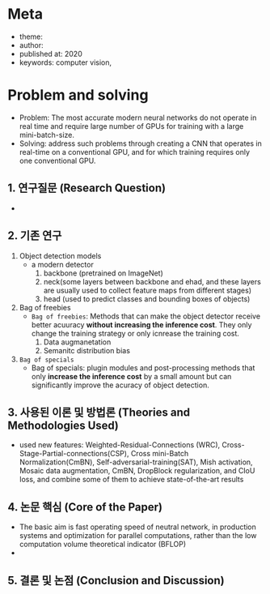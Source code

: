 # Meta
- theme: 
- author:
- published at: 2020
- keywords: computer vision,

# Problem and solving
- Problem: The most accurate modern neural networks do not operate in real time and require large number of GPUs for training with a large mini-batch-size.
- Solving: address such problems through creating a CNN that operates in real-time on a conventional GPU, and for which training requires only one conventional GPU.

## 1. 연구질문 (Research Question)
- 

## 2. 기존 연구
1. Object detection models
    - a modern detector
        1. backbone (pretrained on ImageNet)
        2. neck(some layers between backbone and ehad, and these layers are usually used to collect feature maps from different stages)
        3. head (used to predict classes and bounding boxes of objects)
2. Bag of freebies
    - `Bag of freebies`: Methods that can make the object detector receive better acuuracy **without increasing the inference cost**. They only change the training strategy or only icnrease the training cost.
        1. Data augmanetation
        2. Semanitc distribution bias
3. `Bag of specials`
    - Bag of specials: plugin modules and post-processing methods that only **increase the inference cost** by a small amount but can significantly improve the acuracy of object detection.

## 3. 사용된 이론 및 방법론 (Theories and Methodologies Used)
- used new features: Weighted-Residual-Connections (WRC), Cross-Stage-Partial-connections(CSP),  Cross mini-Batch Normalization(CmBN), Self-adversarial-training(SAT), Mish activation, Mosaic data augmentation, CmBN, DropBlock regularization, and CIoU loss, and combine some of them to achieve state-of-the-art results

## 4. 논문 핵심 (Core of the Paper)
- The basic aim is fast operating speed of neutral network, in production systems and optimization for parallel computations, rather than the low computation volume theoretical indicator (BFLOP)
- 
## 5. 결론 및 논점 (Conclusion and Discussion)
